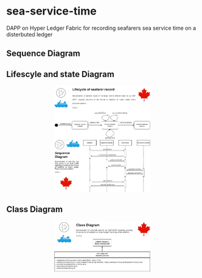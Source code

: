 # sea-service-time

DAPP on Hyper Ledger Fabric for recording seafarers sea service time on a disterbuted ledger

## Sequence Diagram

## Lifescyle and state Diagram

 <div align="center" >
      <img
        src="./media/stateDg.png"
        alt="stateDg"
        width="50%"
        height="50%"
      />
  </div>
  
 <div align="center" >
      <img
        src="./media/seqDg.png"
        alt="seqDg"
        width="50%"
        height="50%"
      />
  </div>

## Class Diagram

 <div align="center" >
      <img
        src="./media/classDg.png"
        alt="classDg"
        width="50%"
        height="50%"
      />
  </div>
